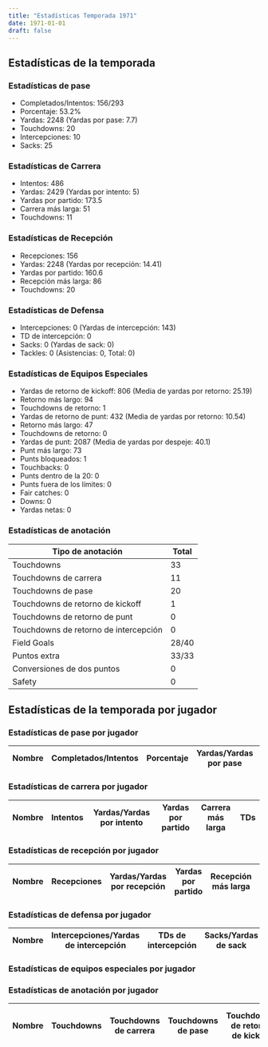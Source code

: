 ```yaml
---
title: "Estadísticas Temporada 1971"
date: 1971-01-01
draft: false
---
```


## Estadísticas de la temporada
### Estadísticas de pase
* Completados/Intentos: 156/293
* Porcentaje: 53.2%
* Yardas: 2248 (Yardas por pase: 7.7)
* Touchdowns: 20
* Intercepciones: 10
* Sacks: 25

### Estadísticas de Carrera
* Intentos: 486
* Yardas: 2429 (Yardas por intento: 5)
* Yardas por partido: 173.5
* Carrera más larga: 51
* Touchdowns: 11

### Estadísticas de Recepción
* Recepciones: 156
* Yardas: 2248 (Yardas por recepción: 14.41)
* Yardas por partido: 160.6
* Recepción más larga: 86
* Touchdowns: 20

### Estadísticas de Defensa
* Intercepciones: 0 (Yardas de intercepción: 143)
* TD de intercepción: 0
* Sacks: 0 (Yardas de sack: 0)
* Tackles: 0 (Asistencias: 0, Total: 0)

### Estadísticas de Equipos Especiales
* Yardas de retorno de kickoff: 806 (Media de yardas por retorno: 25.19)
* Retorno más largo: 94
* Touchdowns de retorno: 1
* Yardas de retorno de punt: 432 (Media de yardas por retorno: 10.54)
* Retorno más largo: 47
* Touchdowns de retorno: 0
* Yardas de punt: 2087 (Media de yardas por despeje: 40.1)
* Punt más largo: 73
* Punts bloqueados: 1
* Touchbacks: 0
* Punts dentro de la 20: 0
* Punts fuera de los límites: 0
* Fair catches: 0
* Downs: 0
* Yardas netas: 0

### Estadísticas de anotación
| Tipo de anotación | Total |
|-------------------|-------|
| Touchdowns | 33 |
| Touchdowns de carrera | 11 |
| Touchdowns de pase | 20 |
| Touchdowns de retorno de kickoff | 1 |
| Touchdowns de retorno de punt | 0 |
| Touchdowns de retorno de intercepción | 0 |
| Field Goals | 28/40 |
| Puntos extra | 33/33 |
| Conversiones de dos puntos | 0 |
| Safety | 0 |

## Estadísticas de la temporada por jugador
### Estadísticas de pase por jugador
| Nombre | Completados/Intentos | Porcentaje | Yardas/Yardas por pase | TDs | Intercepciones | Sacks |
|--------|----------------------|------------|------------------------|-----|----------------|-------|


### Estadísticas de carrera por jugador
| Nombre | Intentos | Yardas/Yardas por intento | Yardas por partido | Carrera más larga | TDs |
|--------|----------|--------------------------|--------------------|-------------------|-----|


### Estadísticas de recepción por jugador
| Nombre | Recepciones | Yardas/Yardas por recepción | Yardas por partido | Recepción más larga | TDs |
|--------|-------------|----------------------------|--------------------|---------------------|-----|


### Estadísticas de defensa por jugador
| Nombre | Intercepciones/Yardas de intercepción | TDs de intercepción | Sacks/Yardas de sack | Tackles/Asistencias/Total |
|--------|--------------------------------------|---------------------|-----------------------|--------------------------|


### Estadísticas de equipos especiales por jugador
<!-- Puedes agregar aquí tablas para KickoffReturn, PuntReturn, Punting, Kicking si lo necesitas -->

### Estadísticas de anotación por jugador
| Nombre | Touchdowns | Touchdowns de carrera | Touchdowns de pase | Touchdowns de retorno de kickoff | Touchdowns de retorno de punt | Touchdowns de retorno de intercepción | Field Goals | Puntos extra | Conversiones de dos puntos | Safety |
|--------|------------|----------------|---------------------|----------------------------------|-------------------------------|----------------------------------|------------|--------------|--------------------------|--------|
